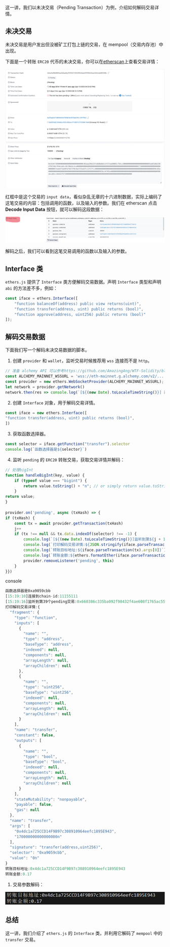
这一讲，我们以未决交易（Pending Transaction）为例，介绍如何解码交易详情。

## **未决交易**

未决交易是用户发出但没被矿工打包上链的交易，在 mempool（交易内存池）中出现。

下面是一个转账 `ERC20` 代币的未决交易，你可以在<u>etherscan</u>上查看交易详情：

![](static/CB2UbNY0KopAtGxyMUScVCBBnnf.png)

红框中是这个交易的 `input data`，看似杂乱无章的十六进制数据，实际上编码了这笔交易的内容：包括调用的函数，以及输入的参数。我们在 etherscan 点击 **Decode Input Data** 按钮，就可以解码这段数据：

![](static/MoXVbwnxDoUZ7txS1cBc9InTnnc.png)

解码之后，我们可以看到这笔交易调用的函数以及输入的参数。

## **Interface 类**

`ethers.js` 提供了 `Interface` 类方便解码交易数据。声明 `Interface` 类型和声明 `abi` 的方法差不多，例如：

```javascript
const iface = ethers.Interface([
    "function balanceOf(address) public view returns(uint)",
    "function transfer(address, uint) public returns (bool)",
    "function approve(address, uint256) public returns (bool)"
]);
```

## **解码交易数据**

下面我们写一个解码未决交易数据的脚本。

1. 创建 `provider` 和 `wallet`，监听交易时候推荐用 `wss` 连接而不是 `http`。

```javascript
// 准备 alchemy API 可以参考https://github.com/AmazingAng/WTF-Solidity/blob/main/Topics/Tools/TOOL04_Alchemy/readme.md 
const ALCHEMY_MAINNET_WSSURL = 'wss://eth-mainnet.g.alchemy.com/v2/...';
const provider = new ethers.WebSocketProvider(ALCHEMY_MAINNET_WSSURL);
let network = provider.getNetwork()
network.then(res => console.log(`[${(new Date).toLocaleTimeString()}] 连接到 chain ID ${res.chainId}`));
```

2. 创建 `Interface` 对象，用于解码交易详情。

```javascript
const iface = new ethers.Interface([
"function transfer(address, uint) public returns (bool)",
])
```

3. 获取函数选择器。

```javascript
const selector = iface.getFunction("transfer").selector
console.log(`函数选择器是${selector}`)
```

4. 监听 `pending` 的 `ERC20` 转账交易，获取交易详情并解码：

```javascript
// 处理bigInt
function handleBigInt(key, value) {
    if (typeof value === "bigint") {
        return value.toString() + "n"; // or simply return value.toString();
    }
return value;
}

provider.on('pending', async (txHash) => {
if (txHash) {
    const tx = await provider.getTransaction(txHash)
    j++
    if (tx !== null && tx.data.indexOf(selector) !== -1) {
        console.log(`[${(new Date).toLocaleTimeString()}]监听到第${j + 1}个pending交易:${txHash}`)
        console.log(`打印解码交易详情:${JSON.stringify(iface.parseTransaction(tx), handleBigInt, 2)}`)
        console.log(`转账目标地址:${iface.parseTransaction(tx).args[0]}`)
        console.log(`转账金额:${ethers.formatEther(iface.parseTransaction(tx).args[1])}`)
        provider.removeListener('pending', this)
    }
}})
```

console

```javascript
函数选择器是0xa9059cbb
[15:19:10]连接到chain-id:11155111
[15:19:16]监听到第39个pending交易:0x660386c335ba092f98432f4ae608f1765ac553b4c1cbb6a2dc6c8b8218ef95ae
打印解码交易详情:{
  "fragment": {
    "type": "function",
    "inputs": [
      {
        "name": "",
        "type": "address",
        "baseType": "address",
        "indexed": null,
        "components": null,
        "arrayLength": null,
        "arrayChildren": null
      },
      {
        "name": "",
        "type": "uint256",
        "baseType": "uint256",
        "indexed": null,
        "components": null,
        "arrayLength": null,
        "arrayChildren": null
      }
    ],
    "name": "transfer",
    "constant": false,
    "outputs": [
      {
        "name": "",
        "type": "bool",
        "baseType": "bool",
        "indexed": null,
        "components": null,
        "arrayLength": null,
        "arrayChildren": null
      }
    ],
    "stateMutability": "nonpayable",
    "payable": false,
    "gas": null
  },
  "name": "transfer",
  "args": [
    "0x4dc1a725CCD14F9B97c308910964eefc1895E943",
    "170000000000000000n"
  ],
  "signature": "transfer(address,uint256)",
  "selector": "0xa9059cbb",
  "value": "0n"
}
转账目标地址:0x4dc1a725CCD14F9B97c308910964eefc1895E943
转账金额:0.17
```

1. 交易参数解码：

![](static/UDFVbucVToZFuQxqpEYca7MEndE.png)

## **总结**

这一讲，我们介绍了 `ethers.js` 的 `Interface` 类，并利用它解码了 `mempool` 中的 `transfer` 交易。
